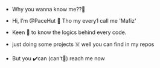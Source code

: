 - Why you wanna know me??🙂
- Hi, I’m @PaceHut 🧐
   Tho my every1 call me 'Mafiz'
- Keen 🚀 to know the logics behind every code.
- just doing some projects ☠️ well you can find in my repos


- But you ✔️can (can't🚫) reach me now

<!---
PaceHut/PaceHut is a ✨ special ✨ repository because its `README.md` (this file) appears on your GitHub profile.
You can click the Preview link to take a look at your changes.
--->
